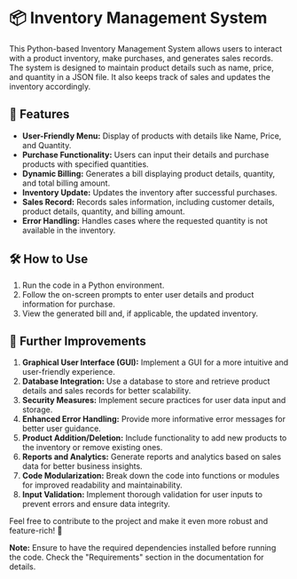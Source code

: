 # 📦 Inventory Management System

This Python-based Inventory Management System allows users to interact with a product inventory, make purchases, and generates sales records. The system is designed to maintain product details such as name, price, and quantity in a JSON file. It also keeps track of sales and updates the inventory accordingly.

## 🚀 Features
- **User-Friendly Menu:** Display of products with details like Name, Price, and Quantity.
- **Purchase Functionality:** Users can input their details and purchase products with specified quantities.
- **Dynamic Billing:** Generates a bill displaying product details, quantity, and total billing amount.
- **Inventory Update:** Updates the inventory after successful purchases.
- **Sales Record:** Records sales information, including customer details, product details, quantity, and billing amount.
- **Error Handling:** Handles cases where the requested quantity is not available in the inventory.

## 🛠️ How to Use
1. Run the code in a Python environment.
2. Follow the on-screen prompts to enter user details and product information for purchase.
3. View the generated bill and, if applicable, the updated inventory.

## 🚧 Further Improvements
1. **Graphical User Interface (GUI):** Implement a GUI for a more intuitive and user-friendly experience.
2. **Database Integration:** Use a database to store and retrieve product details and sales records for better scalability.
3. **Security Measures:** Implement secure practices for user data input and storage.
4. **Enhanced Error Handling:** Provide more informative error messages for better user guidance.
5. **Product Addition/Deletion:** Include functionality to add new products to the inventory or remove existing ones.
6. **Reports and Analytics:** Generate reports and analytics based on sales data for better business insights.
7. **Code Modularization:** Break down the code into functions or modules for improved readability and maintainability.
8. **Input Validation:** Implement thorough validation for user inputs to prevent errors and ensure data integrity.

Feel free to contribute to the project and make it even more robust and feature-rich! 🙌

**Note:** Ensure to have the required dependencies installed before running the code. Check the "Requirements" section in the documentation for details.

